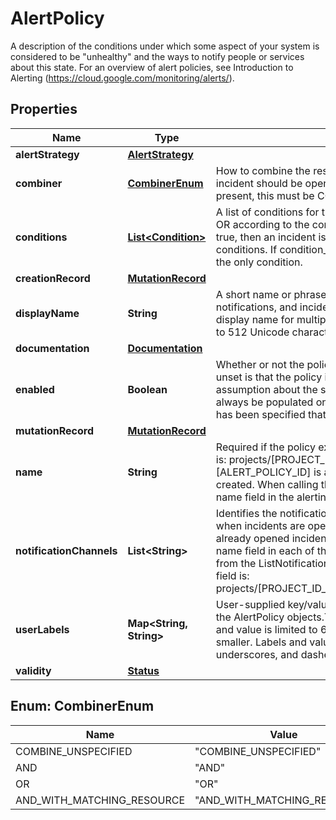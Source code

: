 

# AlertPolicy

A description of the conditions under which some aspect of your system is considered to be \"unhealthy\" and the ways to notify people or services about this state. For an overview of alert policies, see Introduction to Alerting (https://cloud.google.com/monitoring/alerts/).

## Properties

| Name | Type | Description | Notes |
|------------ | ------------- | ------------- | -------------|
|**alertStrategy** | [**AlertStrategy**](AlertStrategy.md) |  |  [optional] |
|**combiner** | [**CombinerEnum**](#CombinerEnum) | How to combine the results of multiple conditions to determine if an incident should be opened. If condition_time_series_query_language is present, this must be COMBINE_UNSPECIFIED. |  [optional] |
|**conditions** | [**List&lt;Condition&gt;**](Condition.md) | A list of conditions for the policy. The conditions are combined by AND or OR according to the combiner field. If the combined conditions evaluate to true, then an incident is created. A policy can have from one to six conditions. If condition_time_series_query_language is present, it must be the only condition. |  [optional] |
|**creationRecord** | [**MutationRecord**](MutationRecord.md) |  |  [optional] |
|**displayName** | **String** | A short name or phrase used to identify the policy in dashboards, notifications, and incidents. To avoid confusion, don&#39;t use the same display name for multiple policies in the same project. The name is limited to 512 Unicode characters. |  [optional] |
|**documentation** | [**Documentation**](Documentation.md) |  |  [optional] |
|**enabled** | **Boolean** | Whether or not the policy is enabled. On write, the default interpretation if unset is that the policy is enabled. On read, clients should not make any assumption about the state if it has not been populated. The field should always be populated on List and Get operations, unless a field projection has been specified that strips it out. |  [optional] |
|**mutationRecord** | [**MutationRecord**](MutationRecord.md) |  |  [optional] |
|**name** | **String** | Required if the policy exists. The resource name for this policy. The format is: projects/[PROJECT_ID_OR_NUMBER]/alertPolicies/[ALERT_POLICY_ID] [ALERT_POLICY_ID] is assigned by Cloud Monitoring when the policy is created. When calling the alertPolicies.create method, do not include the name field in the alerting policy passed as part of the request. |  [optional] |
|**notificationChannels** | **List&lt;String&gt;** | Identifies the notification channels to which notifications should be sent when incidents are opened or closed or when new violations occur on an already opened incident. Each element of this array corresponds to the name field in each of the NotificationChannel objects that are returned from the ListNotificationChannels method. The format of the entries in this field is: projects/[PROJECT_ID_OR_NUMBER]/notificationChannels/[CHANNEL_ID]  |  [optional] |
|**userLabels** | **Map&lt;String, String&gt;** | User-supplied key/value data to be used for organizing and identifying the AlertPolicy objects.The field can contain up to 64 entries. Each key and value is limited to 63 Unicode characters or 128 bytes, whichever is smaller. Labels and values can contain only lowercase letters, numerals, underscores, and dashes. Keys must begin with a letter. |  [optional] |
|**validity** | [**Status**](Status.md) |  |  [optional] |



## Enum: CombinerEnum

| Name | Value |
|---- | -----|
| COMBINE_UNSPECIFIED | &quot;COMBINE_UNSPECIFIED&quot; |
| AND | &quot;AND&quot; |
| OR | &quot;OR&quot; |
| AND_WITH_MATCHING_RESOURCE | &quot;AND_WITH_MATCHING_RESOURCE&quot; |



